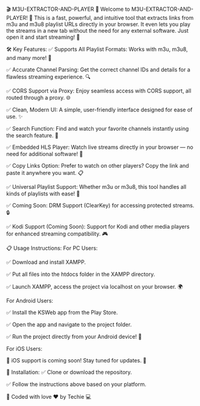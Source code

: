 🎬 M3U-EXTRACTOR-AND-PLAYER 📡
Welcome to M3U-EXTRACTOR-AND-PLAYER! 🚀 This is a fast, powerful, and intuitive tool that extracts links from m3u and m3u8 playlist URLs directly in your browser. It even lets you play the streams in a new tab without the need for any external software. Just open it and start streaming! 🎥

🛠️ Key Features:
✅ Supports All Playlist Formats: Works with m3u, m3u8, and many more! 🔄

✅ Accurate Channel Parsing: Get the correct channel IDs and details for a flawless streaming experience. 🔍

✅ CORS Support via Proxy: Enjoy seamless access with CORS support, all routed through a proxy. 🌐

✅ Clean, Modern UI: A simple, user-friendly interface designed for ease of use. ✨

✅ Search Function: Find and watch your favorite channels instantly using the search feature. 🔎

✅ Embedded HLS Player: Watch live streams directly in your browser — no need for additional software! 🎥

✅ Copy Links Option: Prefer to watch on other players? Copy the link and paste it anywhere you want. 📋

✅ Universal Playlist Support: Whether m3u or m3u8, this tool handles all kinds of playlists with ease! 🔗

✅ Coming Soon: DRM Support (ClearKey) for accessing protected streams. 🔒

✅ Kodi Support (Coming Soon): Support for Kodi and other media players for enhanced streaming compatibility. 🎮

📋 Usage Instructions:
For PC Users:

✅ Download and install XAMPP.

✅ Put all files into the htdocs folder in the XAMPP directory.

✅ Launch XAMPP, access the project via localhost on your browser. 🌍

For Android Users:

✅ Install the KSWeb app from the Play Store.

✅ Open the app and navigate to the project folder.

✅ Run the project directly from your Android device! 📱

For iOS Users:

📲 iOS support is coming soon! Stay tuned for updates. 🚀

📝 Installation:
✅ Clone or download the repository.

✅ Follow the instructions above based on your platform.

💖 Coded with love ❤️ by Techie 💻
